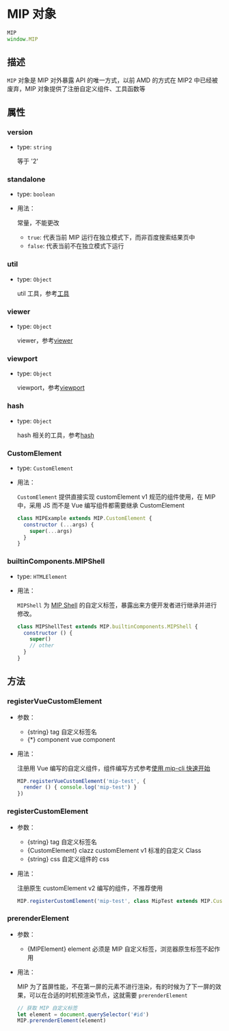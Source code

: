 # MIP 对象

```javascript
MIP
window.MIP
```

## 描述

`MIP` 对象是 MIP 对外暴露 API 的唯一方式，以前 AMD 的方式在 MIP2 中已经被废弃，MIP 对象提供了注册自定义组件、工具函数等

## 属性

### version

- type: `string`

  等于 '2'

### standalone

- type: `boolean`

- 用法：

  常量，不能更改

  - `true`: 代表当前 MIP 运行在独立模式下，而非百度搜索结果页中
  - `false`: 代表当前不在独立模式下运行

### util

- type: `Object`

  util 工具，参考[工具](./util/index.md)

### viewer

- type: `Object`

  viewer，参考[viewer](./viewer.md)

### viewport

- type: `Object`

  viewport，参考[viewport](./viewport.md)

### hash

- type: `Object`

  hash 相关的工具，参考[hash](./hash.md)

### CustomElement

- type: `CustomElement`

- 用法：

  `CustomElement` 提供直接实现 customElement v1 规范的组件使用，在 MIP 中，采用 JS 而不是 Vue 编写组件都需要继承 CustomElement

  ```javascript
  class MIPExample extends MIP.CustomElement {
    constructor (...args) {
      super(...args)
    }
  }
  ```

### builtinComponents.MIPShell

- type: `HTMLElement`

- 用法：

  `MIPShell` 为 [MIP Shell](../guide/all-sites-mip/mip-shell.md) 的自定义标签，暴露出来方便开发者进行继承并进行修改。

  ```javascript
  class MIPShellTest extends MIP.builtinComponents.MIPShell {
    constructor () {
      super()
      // other
    }
  }
  ```



## 方法

### registerVueCustomElement
- 参数：
  - {string} tag 自定义标签名
  - {*} component vue component
- 用法：

  注册用 Vue 编写的自定义组件，组件编写方式参考[使用 mip-cli 快速开始](../guide/mip-cli/start-writing-first-mip.md)

  ```javascript
  MIP.registerVueCustomElement('mip-test', {
    render () { console.log('mip-test') }
  })
  ```

### registerCustomElement
- 参数：
  - {string} tag 自定义标签名
  - {CustomElement} clazz customElement v1 标准的自定义 Class
  - {string} css 自定义组件的 css
- 用法：

  注册原生 customElement v2 编写的组件，不推荐使用

  ```javascript
  MIP.registerCustomElement('mip-test', class MipTest extends MIP.CustomElement {})
  ```

### prerenderElement
- 参数：
  - {MIPElement} element 必须是 MIP 自定义标签，浏览器原生标签不起作用
- 用法：

  MIP 为了首屏性能，不在第一屏的元素不进行渲染，有的时候为了下一屏的效果，可以在合适的时机预渲染节点，这就需要 `prerenderElement`

  ```javascript
  // 获取 MIP 自定义标签
  let element = document.querySelector('#id')
  MIP.prerenderElement(element)
  ```
